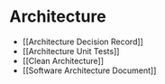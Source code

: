 # Architecture
- [[Architecture Decision Record]] 
- [[Architecture Unit Tests]]
- [[Clean Architecture]]
- [[Software Architecture Document]]